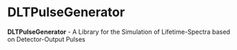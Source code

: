 # DLTPulseGenerator

<b>DLTPulseGenerator</b> - A Library for the Simulation of Lifetime-Spectra based on Detector-Output Pulses
